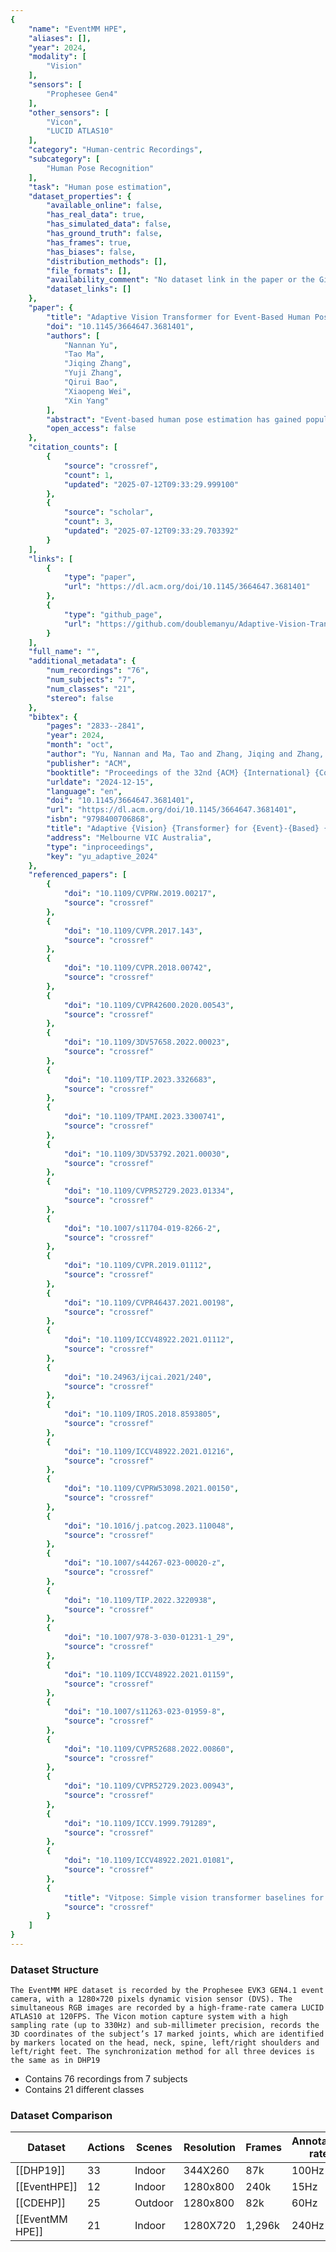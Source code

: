 ```yaml
---
{
    "name": "EventMM HPE",
    "aliases": [],
    "year": 2024,
    "modality": [
        "Vision"
    ],
    "sensors": [
        "Prophesee Gen4"
    ],
    "other_sensors": [
        "Vicon",
        "LUCID ATLAS10"
    ],
    "category": "Human-centric Recordings",
    "subcategory": [
        "Human Pose Recognition"
    ],
    "task": "Human pose estimation",
    "dataset_properties": {
        "available_online": false,
        "has_real_data": true,
        "has_simulated_data": false,
        "has_ground_truth": false,
        "has_frames": true,
        "has_biases": false,
        "distribution_methods": [],
        "file_formats": [],
        "availability_comment": "No dataset link in the paper or the Github repository",
        "dataset_links": []
    },
    "paper": {
        "title": "Adaptive Vision Transformer for Event-Based Human Pose Estimation",
        "doi": "10.1145/3664647.3681401",
        "authors": [
            "Nannan Yu",
            "Tao Ma",
            "Jiqing Zhang",
            "Yuji Zhang",
            "Qirui Bao",
            "Xiaopeng Wei",
            "Xin Yang"
        ],
        "abstract": "Event-based human pose estimation has gained popularity due to the benefits of high temporal resolution and high dynamic range offered by event cameras. The inherent spatial sparsity of event data makes discarding less significant regions a straightforward and effective way to decrease the computation. However, implementing this operation in CNNs poses a challenge, as it disrupts the regularity of dense convolutional workload. In this paper, we propose an adaptive vision transformer, a novel efficient backbone for human pose estimation with event cameras. Specifically, we present two adaptive patch and token sampling approaches based on the characteristics of events, thereby reducing the computational load while still achieving comparable performance. Firstly, we design an adaptive patch sampling scheme to eliminate inactivity patches by assessing the entropy of the events before they are inputted into the transformer. Secondly, we further propose an adaptive token reduction strategy to selectively remove less informative tokens in transformer layers through a dynamic token pruning algorithm. To exploit event-based visual cues in human pose estimation tasks, we construct a large-scale frame-event-based dataset, dubbed Event Multi Movement HPE (EventMM HPE). The dataset provides annotation frequencies up to 240 Hz. Extensive experiments demonstrate that our proposed approach outperforms existing state-of-the-art methods in estimation accuracy. The source code and dataset are available at https://github.com/doublemanyu/Adaptive-Vision-Transformer-for-Event-Based-HPE.",
        "open_access": false
    },
    "citation_counts": [
        {
            "source": "crossref",
            "count": 1,
            "updated": "2025-07-12T09:33:29.999100"
        },
        {
            "source": "scholar",
            "count": 3,
            "updated": "2025-07-12T09:33:29.703392"
        }
    ],
    "links": [
        {
            "type": "paper",
            "url": "https://dl.acm.org/doi/10.1145/3664647.3681401"
        },
        {
            "type": "github_page",
            "url": "https://github.com/doublemanyu/Adaptive-Vision-Transformer-for-Event-Based-Human-Pose-Estimation"
        }
    ],
    "full_name": "",
    "additional_metadata": {
        "num_recordings": "76",
        "num_subjects": "7",
        "num_classes": "21",
        "stereo": false
    },
    "bibtex": {
        "pages": "2833--2841",
        "year": 2024,
        "month": "oct",
        "author": "Yu, Nannan and Ma, Tao and Zhang, Jiqing and Zhang, Yuji and Bao, Qirui and Wei, Xiaopeng and Yang, Xin",
        "publisher": "ACM",
        "booktitle": "Proceedings of the 32nd {ACM} {International} {Conference} on {Multimedia}",
        "urldate": "2024-12-15",
        "language": "en",
        "doi": "10.1145/3664647.3681401",
        "url": "https://dl.acm.org/doi/10.1145/3664647.3681401",
        "isbn": "9798400706868",
        "title": "Adaptive {Vision} {Transformer} for {Event}-{Based} {Human} {Pose} {Estimation}",
        "address": "Melbourne VIC Australia",
        "type": "inproceedings",
        "key": "yu_adaptive_2024"
    },
    "referenced_papers": [
        {
            "doi": "10.1109/CVPRW.2019.00217",
            "source": "crossref"
        },
        {
            "doi": "10.1109/CVPR.2017.143",
            "source": "crossref"
        },
        {
            "doi": "10.1109/CVPR.2018.00742",
            "source": "crossref"
        },
        {
            "doi": "10.1109/CVPR42600.2020.00543",
            "source": "crossref"
        },
        {
            "doi": "10.1109/3DV57658.2022.00023",
            "source": "crossref"
        },
        {
            "doi": "10.1109/TIP.2023.3326683",
            "source": "crossref"
        },
        {
            "doi": "10.1109/TPAMI.2023.3300741",
            "source": "crossref"
        },
        {
            "doi": "10.1109/3DV53792.2021.00030",
            "source": "crossref"
        },
        {
            "doi": "10.1109/CVPR52729.2023.01334",
            "source": "crossref"
        },
        {
            "doi": "10.1007/s11704-019-8266-2",
            "source": "crossref"
        },
        {
            "doi": "10.1109/CVPR.2019.01112",
            "source": "crossref"
        },
        {
            "doi": "10.1109/CVPR46437.2021.00198",
            "source": "crossref"
        },
        {
            "doi": "10.1109/ICCV48922.2021.01112",
            "source": "crossref"
        },
        {
            "doi": "10.24963/ijcai.2021/240",
            "source": "crossref"
        },
        {
            "doi": "10.1109/IROS.2018.8593805",
            "source": "crossref"
        },
        {
            "doi": "10.1109/ICCV48922.2021.01216",
            "source": "crossref"
        },
        {
            "doi": "10.1109/CVPRW53098.2021.00150",
            "source": "crossref"
        },
        {
            "doi": "10.1016/j.patcog.2023.110048",
            "source": "crossref"
        },
        {
            "doi": "10.1007/s44267-023-00020-z",
            "source": "crossref"
        },
        {
            "doi": "10.1109/TIP.2022.3220938",
            "source": "crossref"
        },
        {
            "doi": "10.1007/978-3-030-01231-1_29",
            "source": "crossref"
        },
        {
            "doi": "10.1109/ICCV48922.2021.01159",
            "source": "crossref"
        },
        {
            "doi": "10.1007/s11263-023-01959-8",
            "source": "crossref"
        },
        {
            "doi": "10.1109/CVPR52688.2022.00860",
            "source": "crossref"
        },
        {
            "doi": "10.1109/CVPR52729.2023.00943",
            "source": "crossref"
        },
        {
            "doi": "10.1109/ICCV.1999.791289",
            "source": "crossref"
        },
        {
            "doi": "10.1109/ICCV48922.2021.01081",
            "source": "crossref"
        },
        {
            "title": "Vitpose: Simple vision transformer baselines for human pose estimation",
            "source": "crossref"
        }
    ]
}
---
```



### Dataset Structure 

	The EventMM HPE dataset is recorded by the Prophesee EVK3 GEN4.1 event camera, with a 1280×720 pixels dynamic vision sensor (DVS). The simultaneous RGB images are recorded by a high-frame-rate camera LUCID ATLAS10 at 120FPS. The Vicon motion capture system with a high sampling rate (up to 330Hz) and sub-millimeter precision, records the 3D coordinates of the subject’s 17 marked joints, which are identified by markers located on the head, neck, spine, left/right shoulders and left/right feet. The synchronization method for all three devices is the same as in DHP19

- Contains 76 recordings from 7 subjects
- Contains 21 different classes


### Dataset Comparison

| Dataset         | Actions | Scenes  | Resolution | Frames | Annotation rate |
| --------------- | ------- | ------- | ---------- | ------ | --------------- |
| [[DHP19]]       | 33      | Indoor  | 344X260    | 87k    | 100Hz           |
| [[EventHPE]]    | 12      | Indoor  | 1280x800   | 240k   | 15Hz            |
| [[CDEHP]]       | 25      | Outdoor | 1280x800   | 82k    | 60Hz            |
| [[EventMM HPE]] | 21      | Indoor  | 1280X720   | 1,296k | 240Hz           |